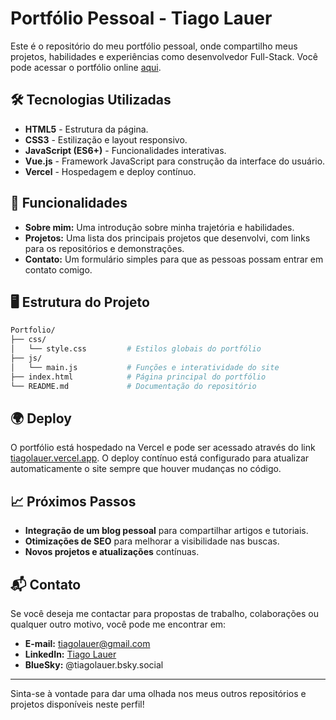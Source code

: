 
# Portfólio Pessoal - Tiago Lauer

Este é o repositório do meu portfólio pessoal, onde compartilho meus projetos, habilidades e experiências como desenvolvedor Full-Stack. Você pode acessar o portfólio online [aqui](https://tiagolauer.vercel.app/).

## 🛠 Tecnologias Utilizadas

- **HTML5** - Estrutura da página.
- **CSS3** - Estilização e layout responsivo.
- **JavaScript (ES6+)** - Funcionalidades interativas.
- **Vue.js** - Framework JavaScript para construção da interface do usuário.
- **Vercel** - Hospedagem e deploy contínuo.

## 🚀 Funcionalidades

- **Sobre mim:** Uma introdução sobre minha trajetória e habilidades.
- **Projetos:** Uma lista dos principais projetos que desenvolvi, com links para os repositórios e demonstrações.
- **Contato:** Um formulário simples para que as pessoas possam entrar em contato comigo.

## 🖥️ Estrutura do Projeto

```bash
Portfolio/
├── css/
│   └── style.css         # Estilos globais do portfólio
├── js/
│   └── main.js           # Funções e interatividade do site
├── index.html            # Página principal do portfólio
└── README.md             # Documentação do repositório
```

## 🌍 Deploy

O portfólio está hospedado na Vercel e pode ser acessado através do link [tiagolauer.vercel.app](https://tiagolauer.vercel.app/). O deploy contínuo está configurado para atualizar automaticamente o site sempre que houver mudanças no código.

## 📈 Próximos Passos

- **Integração de um blog pessoal** para compartilhar artigos e tutoriais.
- **Otimizações de SEO** para melhorar a visibilidade nas buscas.
- **Novos projetos e atualizações** contínuas.

## 📬 Contato

Se você deseja me contactar para propostas de trabalho, colaborações ou qualquer outro motivo, você pode me encontrar em:

- **E-mail:** tiagolauer@gmail.com
- **LinkedIn:** [Tiago Lauer](https://www.linkedin.com/in/tiagolauer/)
- **BlueSky:** @tiagolauer.bsky.social

---

Sinta-se à vontade para dar uma olhada nos meus outros repositórios e projetos disponíveis neste perfil!
